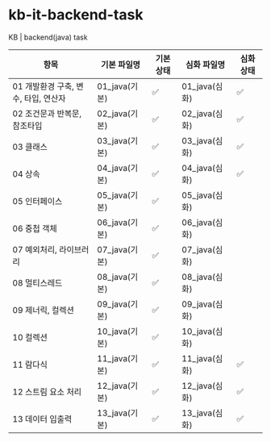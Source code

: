 # kb-it-backend-task
KB | backend(java) task

| 항목 | 기본 파일명 | 기본 상태 | 심화 파일명 | 심화 상태 |
|------|--------------|------------|---------------|-------------|
| 01 개발환경 구축, 변수, 타입, 연산자 | 01_java(기본) | ✅ | 01_java(심화) | ✅ |
| 02 조건문과 반복문, 참조타입 | 02_java(기본) | ✅ | 02_java(심화) | ✅ |
| 03 클래스 | 03_java(기본) | ✅ | 03_java(심화) | ✅ |
| 04 상속 | 04_java(기본) | ✅ | 04_java(심화) | ✅ |
| 05 인터페이스 | 05_java(기본) | ✅ | 05_java(심화) |  |
| 06 중첩 객체 | 06_java(기본) | ✅ | 06_java(심화) |  |
| 07 예외처리, 라이브러리 | 07_java(기본) | ✅ | 07_java(심화) |  |
| 08 멀티스레드 | 08_java(기본) | ✅ | 08_java(심화) |  |
| 09 제너릭, 컬렉션 | 09_java(기본) | ✅ | 09_java(심화) |  |
| 10 컬렉션 | 10_java(기본) | ✅ | 10_java(심화) |  |
| 11 람다식 | 11_java(기본) | ✅ | 11_java(심화) | ✅ |
| 12 스트림 요소 처리 | 12_java(기본) | ✅ | 12_java(심화) | ✅ |
| 13 데이터 입출력 | 13_java(기본) | ✅ | 13_java(심화) | ✅ |
